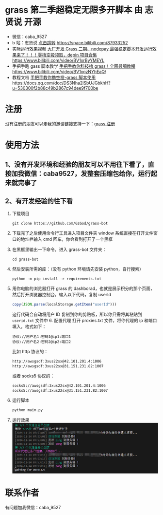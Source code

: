 # grass 第二季超稳定无限多开脚本 由 志贤说 开源

- 微信：caba_9527
- b 站：志贤说 [点击跳转](https://space.bilibili.com/87933252)
  https://space.bilibili.com/87933252
- 实际运行效果视频
  [大厂开发 Grass 二期、nodepay 最强稳定脚本开发运行效果来了！！！零撸空投领取，depin 项目合集](https://www.bilibili.com/video/BV1xrByYMEYL)
  https://www.bilibili.com/video/BV1xrByYMEYL
- 手把手跑 gass 脚本教学
  [手把手教你科技撸 grass！全网最细教程](https://www.bilibili.com/video/BV1xqzNYhEaQ/)
  https://www.bilibili.com/video/BV1xqzNYhEaQ/
- 教程文档
  [手把手教你撸空投-grass 脚本使用](https://docs.qq.com/doc/DS3Nha2lSbUJGbkhH?u=530300f2b88c49b2867c94dee9f700be)
  https://docs.qq.com/doc/DS3Nha2lSbUJGbkhH?u=530300f2b88c49b2867c94dee9f700be

# 注册

没有注册的朋友可以走我的邀请链接支持一下：[grass 注册](https://app.getgrass.io/register/?referralCode=BAR6o8kdfGr5p5d)

# 使用方法

## 1、没有开发环境和经验的朋友可以不用往下看了，直接加我微信：caba9527，发整套压缩包给你，运行起来就完事了

## 2、有开发经验的往下看

1. 下载项目

   ```
   git clone https://github.com/GzGod/grass-bot
   ```

2. 下载完了之后使用命令行工具进入项目文件夹
   window 系统直接在打开文件窗口的地址栏输入 cmd 回车，你会看到打开了一个黑框

3. 在黑框里输出一下命令，进入 grass-bot 文件夹：

   ```shell
   cd grass-bot
   ```

4. 然后安装所需的库：（没有 python 环境请先安装 python，自行搜索）

   ```shell
   python -m pip install -r requirements.txt
   ```

5. 用你电脑的浏览器打开 grass 的 dashborad，也就是展示积分的那个页面，然后打开浏览器控制台，输入以下代码，复制 userId

   ```javascript
   copy(JSON.parse(localStorage.getItem("userId")))
   ```

   这行代码会自动将用户 ID 复制到你的剪贴板，所以你只需将其粘贴到 `userid.txt` 文件中 6. 配置代理
   打开 proxies.txt 文件，将你代理的 ip 和端口填入，格式如下：

   ```
   协议://用户名1:密码1@ip1:端口1
   协议://用户名2:密码2@ip2:端口2
   ```

   比如 http 协议的：

   ```
   http://awsgsdf:3xus22sx@42.101.201.4:1006
   http://awsgsdf:3xus22sx@31.151.231.82:1007
   ```

   或者 socks5 协议的：

   ```
   socks5://awsgsdf:3xus22sx@42.101.201.4:1006
   socks5://awsgsdf:3xus22sx@31.151.231.82:1007
   ```

6. 运行脚本

   ```bash
   python main.py
   ```

7. 运行效果
   ![alt text](image.png)

# 联系作者

有问题加我微信：caba_9527
